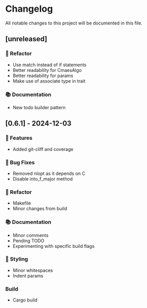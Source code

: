 # Changelog

All notable changes to this project will be documented in this file.

## [unreleased]

### 🚜 Refactor

- Use match instead of if statements
- Better readability for CmaesAlgo
- Better readability for params
- Make use of associate type in trait

### 📚 Documentation

- New todo builder pattern

## [0.6.1] - 2024-12-03

### 🚀 Features

- Added git-cliff and coverage

### 🐛 Bug Fixes

- Removed nlopt as it depends on C
- Disable into_f_major method

### 🚜 Refactor

- Makefile
- Minor changes from build

### 📚 Documentation

- Minor comments
- Pending TODO
- Experimenting with specific build flags

### 🎨 Styling

- Minor whitespaces
- Indent params

### Build

- Cargo build

<!-- generated by git-cliff -->
